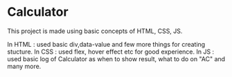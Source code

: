 # Calculator
This project is made using basic concepts of HTML, CSS, JS.

In HTML : used basic div,data-value and few more things for creating stucture. 
In CSS : used flex, hover effect etc for good experience. 
In JS : used basic log of Calculator as when to show result, what to do on "AC" and many more.
